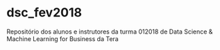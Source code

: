 # dsc_fev2018
Repositório dos alunos e instrutores da turma 012018 de Data Science &amp; Machine Learning for Business da Tera
